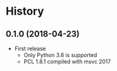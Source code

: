 # History


## 0.1.0 (2018-04-23)

* First release
    - Only Python 3.6 is supported
    - PCL 1.8.1 compiled with msvc 2017
